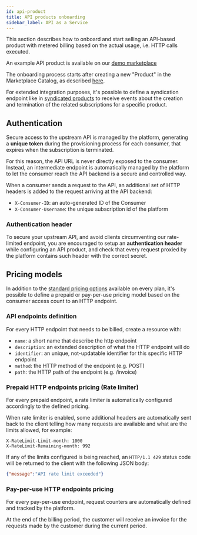 ```yaml
---
id: api-product
title: API products onboarding
sidebar_label: API as a Service
---
```


This section describes how to onboard and start selling an API-based
product with metered billing based on the actual usage, i.e. HTTP calls
executed.

An example API product is available on our [demo marketplace](https://demo.cloudesire.com/281/api/api-demo)

The onboarding process starts after creating a new "Product" in the Marketplace
Catalog, as described [here](onboarding.md#applications-catalogue).

For extended integration purposes, it's possible to define a syndication
endpoint like in [syndicated products](syndication.md) to receive events about
the creation and termination of the related subscriptions for a specific
product.

## Authentication

Secure access to the upstream API is managed by the platform, generating a
**unique token** during the provisioning process for each consumer, that expires
when the subscription is terminated.

For this reason, the API URL is never directly exposed to the consumer. Instead,
an intermediate endpoint is automatically managed by the platform to let the
consumer reach the API backend is a secure and controlled way.

When a consumer sends a request to the API, an additional set of HTTP headers is
added to the request arriving at the API backend:

* `X-Consumer-ID`: an auto-generated ID of the Consumer
* `X-Consumer-Username`: the unique subscription id of the platform

### Authentication header

To secure your upstream API, and avoid clients circumventing our rate-limited
endpoint, you are encouraged to setup an **authentication header** while
configuring an API product, and check that every request proxied by the platform
contains such header with the correct secret.

## Pricing models

In addition to the [standard pricing
options](onboarding.md#available-pricing-models) available on every plan, it's
possible to define a prepaid or pay-per-use pricing model based on the consumer
access count to an HTTP endpoint.

### API endpoints definition

For every HTTP endpoint that needs to be billed, create a resource with:

* `name`: a short name that describe the http endpoint
* `description`: an extended description of what the HTTP endpoint will do
* `identifier`: an unique, not-updatable identifier for this specific HTTP
  endpoint
* `method`: the HTTP method of the endpoint (e.g. POST)
* `path`: the HTTP path of the endpoint (e.g. /invoice)

### Prepaid HTTP endpoints pricing (Rate limiter)

For every prepaid endpoint, a rate limiter is automatically configured
accordingly to the defined pricing.

When rate limiter is enabled, some additional headers are automatically sent
back to the client telling how many requests are available and what are the
limits allowed, for example:

```http
X-RateLimit-Limit-month: 1000
X-RateLimit-Remaining-month: 992
```

If any of the limits configured is being reached, an `HTTP/1.1 429` status code
will be returned to the client with the following JSON body:

```json
{"message":"API rate limit exceeded"}
```

### Pay-per-use HTTP endpoints pricing

For every pay-per-use endpoint, request counters are automatically defined and
tracked by the platform.

At the end of the billing period, the customer will receive an invoice for the
requests made by the customer during the current period.
